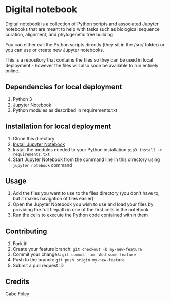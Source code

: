 # Digital notebook

Digital notebook is a collection of Python scripts and associated Jupyter notebooks that are meant to help with tasks such as biological sequence curation, alignment, and phylogenetic tree building.

You can either call the Python scripts directly (they sit in the /src/ folder) or you can use or create new Jupyter notebooks. 

This is a repository that contains the files so they can be used in local deployment - however the files will also soon be available to run entirely online.

## Dependencies for local deployment

1. Python 3
2. Jupyter Notebook
3. Python modules as described in requirements.txt

## Installation for local deployment

1. Clone this directory
2. [Install Jupyter Notebook](https://jupyter.readthedocs.io/en/latest/install.html "Install Jupyter Notebook")
3. Install the modules needed to your Python installation `pip3 install -r requirements.txt`
4. Start Jupyter Notebook from the command line in this directory using `jupyter notebook` command
 

## Usage

1. Add the files you want to use to the files directory (you don't have to, but it makes navigation of files easier)
2. Open the Jupyter Notebook you wish to use and load your files by providing the full filepath in one of the first cells in the notebook
3. Run the cells to execute the Python code contained within them


## Contributing

1. Fork it!
2. Create your feature branch: `git checkout -b my-new-feature`
3. Commit your changes: `git commit -am 'Add some feature'`
4. Push to the branch: `git push origin my-new-feature`
5. Submit a pull request :D


## Credits

Gabe Foley
